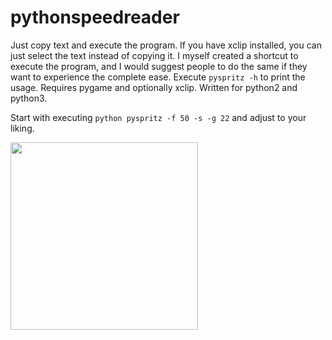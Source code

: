 # pythonspeedreader

Just copy text and execute the program. If you have xclip installed, you can just select the text instead of copying it.
I myself created a shortcut to execute the program, and I would suggest people to do the same if they want to experience the complete ease.
Execute `pyspritz -h` to print the usage.
Requires pygame and optionally xclip. Written for python2 and python3.

Start with executing `python pyspritz -f 50 -s -g 22` and adjust to your liking.

<img src="https://giphy.com/gifs/O8N32Gr0EyTlZ2aLKz" width=300>
